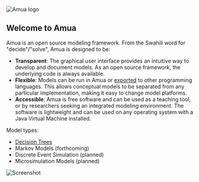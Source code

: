 ![Amua logo](https://github.com/zward/amua/blob/gh-pages/images/logo_48.png)
## Welcome to Amua 

Amua is an open source modeling framework.  From the Swahili word for "decide"/"solve", Amua is designed to be:
* **Transparent**: The graphical user interface provides an intuitive way to develop and document models.  As an open source framework, the underlying code is always available.
* **Flexible**: Models can be run in Amua or [exported](https://github.com/zward/Amua/wiki/Import-Export) to other programming languages.  This allows conceptual models to be separated from any particular implementation, making it easy to change model platforms.
* **Accessible**:  Amua is free software and can be used as a teaching tool, or by researchers seeking an integrated modeling environment.  The software is lightweight and can be used on any operating system with a Java Virtual Machine installed.

Model types:
* [Decision Trees](https://github.com/zward/Amua/wiki/Decision-Trees)
* Markov Models (forthcoming)
* Discrete Event Simulation (planned)
* Microsimulation Models (planned)

![Screenshot](https://github.com/zward/amua/blob/gh-pages/images/screenTree.png)
